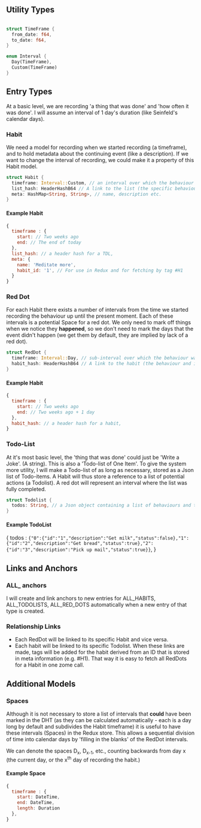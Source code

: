 ## Utility Types

```rust

struct TimeFrame {
  from_date: f64,
  to_date: f64,
}

enum Interval {
  Day(TimeFrame),
  Custom(TimeFrame)
}
```

## Entry Types

At a basic level, we are recording 'a thing that was done' and 'how often it was done'. I will assume an interval of 1 day's duration (like Seinfeld's calendar days).

### Habit

We need a model for recording when we started recording (a timeframe), and to hold metadata about the continuing event (like a description). If we want to change the interval of recording, we could make it a property of this Habit model.

```rust
struct Habit {
  timeframe: Interval::Custom, // an interval over which the behaviour was recorded (by default until present)
  list_hash: HeaderHashB64 // A link to the list (the specific behaviours)
  meta: HashMap<String, String>, // name, description etc.
}
```

#### Example Habit

```js
{
  timeframe : {
    start: // Two weeks ago
    end: // The end of today
  },
  list_hash: // a header hash for a TDL,
  meta: {
    name: 'Meditate more',
    habit_id: '1', // For use in Redux and for fetching by tag #H1
  }
}
```

### Red Dot

For each Habit there exists a number of intervals from the time we started recording the behaviour up until the present moment. Each of these intervals is a potential Space for a red dot. We only need to mark off things when we notice they **happened**, so we don't need to mark the days that the event didn't happen (we get them by default, they are implied by lack of a red dot).

```rust
struct RedDot {
  timeframe: Interval::Day, // sub-interval over which the behaviour was recorded (by default a day long). This be within the Habit timeframe
  habit_hash: HeaderHashB64 // A link to the habit (the behaviour and its meta)
}
```

#### Example Habit

```js
{
  timeframe : {
    start: // Two weeks ago
    end: // Two weeks ago + 1 day
  },
  habit_hash: // a header hash for a habit,
}
```

### Todo-List

At it's most basic level, the 'thing that was done' could just be 'Write a Joke'. (A string). This is also a 'Todo-list of One Item'. To give the system more utility, I will make a Todo-list of as long as necessary, stored as a Json list of Todo-items. A Habit will thus store a reference to a list of potential actions (a Todolist). A red dot will represent an interval where the list was fully completed.

```rust
struct Todolist {
  todos: String, // a Json object containing a list of behaviours and their descriptions/completion state
}
```

#### Example TodoList

{
todos : `{"0":{"id":"1","description":"Get milk","status":false},"1":{"id":"2","description":"Get bread","status":true},"2":{"id":"3","description":"Pick up mail","status":true}}`,
}

## Links and Anchors

### ALL\_ anchors

I will create and link anchors to new entries for ALL_HABITS, ALL_TODOLISTS, ALL_RED_DOTS automatically when a new entry of that type is created.

### Relationship Links

- Each RedDot will be linked to its specific Habit and vice versa.
- Each habit will be linked to its specific Todolist.
  When these links are made, tags will be added for the habit derived from an ID that is stored in meta information (e.g. #H1).
  That way it is easy to fetch all RedDots for a Habit in one zome call.

## Additional Models

### Spaces

Although it is not necessary to store a list of intervals that **could** have been marked in the DHT (as they can be calculated automatically - each is a day long by default and subdivides the Habit timeframe) it is useful to have these intervals (Spaces) in the Redux store. This allows a sequential division of time into calendar days by 'filling in the blanks' of the RedDot intervals.

We can denote the spaces D<sub>x</sub>, D<sub>x-1</sub>, etc., counting backwards from day x (the current day, or the x<sup>th</sup> day of recording the habit.)

#### Example Space

```js
{
  timeframe : {
    start: DateTime,
    end: DateTime,
    length: Duration
  },
}
```
